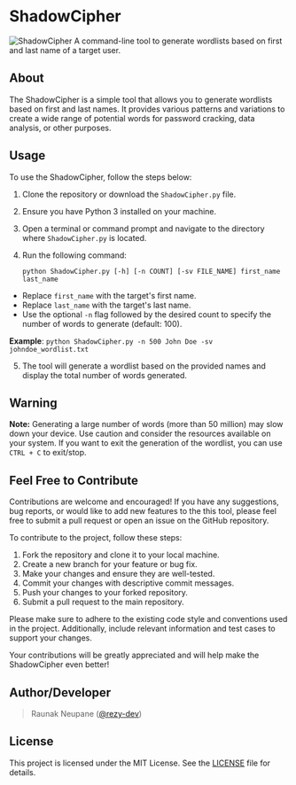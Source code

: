 # ShadowCipher
![ShadowCipher](https://lh3.googleusercontent.com/pw/AJFCJaVlnnYP7ESIrEHpd_mL4ELdYq5Jw5YH_455y8Xa2zVItjcruZv1524toyAY4vh71NK8UutMpKhnr4__RL65cV7Ft9R6-e2fFEQAV6bUViE7v3VonfhwwWfsVpEsJqywVUnE_BDvipPPWFNHxEeaws02ifgQWhZuKvAJzdM-5e9hrwh1Vb4ZiSA0PDLVRA040dZzuu8XMoNkHlYqZPGNbX7gux3cZNmF7EpM3mtHw7p22Mg9GIhL7qtoyib8ETIheUuoYryF6O8mqi82axtgFwPIAD6oAIVr5h09Hmed8zGDdb8zh5Xp7EFwNFmAaeQCUMQdbp5FLxX4FLi3QEVX6KkWoWr3a1dqv5P0pHHFAg83CERdMlOXFk2Oj8NXZfPU-SLCTkkZgWTuPkzrY3NhwzHurDTzOvENIyfBmuTKPdpYD6yVNnnPQ8QQ0AL2zSKRJAK6UsZExfDfQlltO9V87cHFngnNnDm9HoDtbOw6ykwOih5n4SxY_GsJPfJW2FPtMJ-_daRp4ccamniLPP1VNEeybUtBxfPDkA9sXvitnUGKpujUXNYHL0UbbJ1-ExlbSxakJjCxg9VVlCcarXIhYX5Rvj1dzS--1irF_nMAwkHBC0XNJKJq4a85JUvSUD-bT2Z9r1kSKfsOkwgoO0a9ssR0sISe9h1cKVdTC9rRzI6sAwQq7dSUwl2HJdOIvS968tSgjMN1UgEIcVoELW-JAlR5_tnmwbYNtJxzOJQHxY6Y4GBMoVqoOe-DKCpvYGkmI4heh0ILW-8SLjZ6z192eLLqiAUlPxjKZgy3QWjGoGZeS3_IEesHq7dVDgltZ7vVZcNpE0e5scpuBrSCQ5aWNO01Er-HkWZGkjUjZtuLqrmJL_beWKrmebb9QgRSCTw6HcgwrUrhRtFVl7GmUCmEdK5QGHGahpPJUdVp9AS8i0gNCiWErlo3VVFQldBkx2PDXf1IjbjO8VaL-visLYH9sjAhGu-ZyQ2lM053z5x9JHU6B-HPxvyS7geKNktC32NT_Q=w810-h229-s-no?authuser=3)
A command-line tool to generate wordlists based on first and last name of a target user.

## About

The ShadowCipher is a simple tool that allows you to generate wordlists based on first and last names. It provides various patterns and variations to create a wide range of potential words for password cracking, data analysis, or other purposes.
## Usage

To use the ShadowCipher, follow the steps below:

1. Clone the repository or download the `ShadowCipher.py` file.
2. Ensure you have Python 3 installed on your machine.
3. Open a terminal or command prompt and navigate to the directory where `ShadowCipher.py` is located.
4. Run the following command:

   ``
   python ShadowCipher.py [-h] [-n COUNT] [-sv FILE_NAME] first_name last_name
``
-   Replace `first_name` with the target's first name.
-   Replace `last_name` with the target's last name.
-   Use the optional `-n` flag followed by the desired count to specify the number of words to generate (default: 100).

**Example**:
`python ShadowCipher.py -n 500 John Doe -sv johndoe_wordlist.txt` 

5.  The tool will generate a wordlist based on the provided names and display the total number of words generated.

## Warning

**Note:** Generating a large number of words (more than 50 million) may slow down your device. Use caution and consider the resources available on your system. If you want to exit the generation of the wordlist, you can use `CTRL + C` to exit/stop.

## Feel Free to Contribute

Contributions are welcome and encouraged! If you have any suggestions, bug reports, or would like to add new features to the this tool, please feel free to submit a pull request or open an issue on the GitHub repository.

To contribute to the project, follow these steps:

1. Fork the repository and clone it to your local machine.
2. Create a new branch for your feature or bug fix.
3. Make your changes and ensure they are well-tested.
4. Commit your changes with descriptive commit messages.
5. Push your changes to your forked repository.
6. Submit a pull request to the main repository.

Please make sure to adhere to the existing code style and conventions used in the project. Additionally, include relevant information and test cases to support your changes.

Your contributions will be greatly appreciated and will help make the ShadowCipher even better!

## Author/Developer
> Raunak Neupane ([@rezy-dev](https://github.com/Rezy-Dev))

## License

This project is licensed under the MIT License. See the [LICENSE](https://github.com/Krimson-Squad/ShadowCipher/blob/main/LICENSE) file for details.
